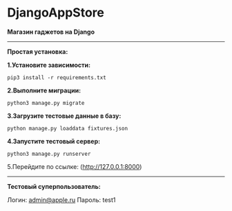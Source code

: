 # DjangoAppStore
**Магазин гаджетов на Django**
___________________________________________
**Простая установка:**

**1.Установите зависимости:**
```
pip3 install -r requirements.txt
```
**2.Выполните миграции:**
```
python3 manage.py migrate
```
**3.Загрузите тестовые данные в базу:**
```
python manage.py loaddata fixtures.json
```
**4.Запустите тестовый сервер:**
```
python3 manage.py runserver
```
5.Перейдите по ссылке: (http://127.0.0.1:8000)
_______________________________________________
**Тестовый суперпользователь:**

Логин: admin@apple.ru Пароль: test1
